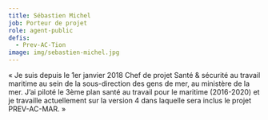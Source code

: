 ```yaml
---
title: Sébastien Michel
job: Porteur de projet
role: agent-public
defis:
  - Prev-AC-Tion
image: img/sebastien-michel.jpg
---
```

« Je suis depuis le 1er janvier 2018 Chef de projet Santé & sécurité au travail maritime au sein de la sous-direction des gens de mer, au ministère de la mer. J’ai piloté le 3ème plan santé au travail pour le maritime (2016-2020) et je travaille actuellement sur la version 4 dans laquelle sera inclus le projet PREV-AC-MAR. »

